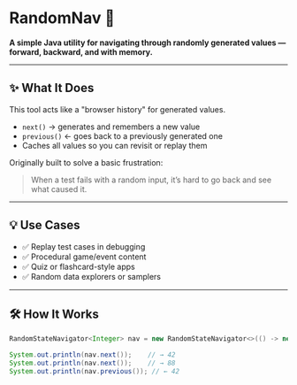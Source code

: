 # RandomNav 🎲

**A simple Java utility for navigating through randomly generated values — forward, backward, and with memory.**

---

## ✨ What It Does

This tool acts like a "browser history" for generated values.  
- `next()` → generates and remembers a new value  
- `previous()` ← goes back to a previously generated one  
- Caches all values so you can revisit or replay them  

Originally built to solve a basic frustration:  
> When a test fails with a random input, it’s hard to go back and see what caused it.

---

## 💡 Use Cases

- ✅ Replay test cases in debugging  
- ✅ Procedural game/event content  
- ✅ Quiz or flashcard-style apps  
- ✅ Random data explorers or samplers  

---

## 🛠️ How It Works

```java
RandomStateNavigator<Integer> nav = new RandomStateNavigator<>(() -> new Random().nextInt(100));

System.out.println(nav.next());    // → 42
System.out.println(nav.next());    // → 88
System.out.println(nav.previous()); // ← 42
